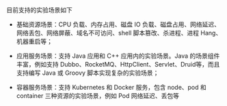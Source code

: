 





目前支持的实验场景如下

- 基础资源场景：CPU 负载、内存占用、磁盘 IO 负载、磁盘占用、网络延迟、网络丢包、网络屏蔽、域名不可访问、shell 脚本篡改、杀进程、进程 Hang、机器重启等；



- 应用服务场景：支持 Java 应用和 C++ 应用内的实验场景。Java 的场景组件丰富，例如支持 Dubbo、RocketMQ、HttpClient、Servlet、Druid等，而且支持编写 Java 或 Groovy 脚本实现复杂的实验场景；



- 容器服务场景：支持 Kubernetes 和 Docker 服务，包含 node、pod 和 container 三种资源的实验场景，例如 Pod 网络延迟、丢包等

